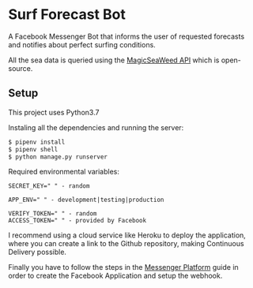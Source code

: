 # Surf Forecast Bot

A Facebook Messenger Bot that informs the user of requested forecasts and notifies about perfect surfing conditions.

All the sea data is queried using the [MagicSeaWeed API](https://pt.magicseaweed.com/developer/api) which is open-source.


## Setup

This project uses Python3.7

Instaling all the dependencies and running the server:

```bash
$ pipenv install
$ pipenv shell
$ python manage.py runserver
```

Required environmental variables:
```
SECRET_KEY=" " - random

APP_ENV=" " - development|testing|production

VERIFY_TOKEN=" " - random
ACCESS_TOKEN=" " - provided by Facebook
```

I recommend using a cloud service like Heroku to deploy the application, where you can create a link to the Github repository, making Continuous Delivery possible.

Finally you have to follow the steps in the [Messenger Platform](https://developers.facebook.com/docs/messenger-platform/introduction) guide in order to create the Facebook Application and setup the webhook.
